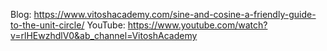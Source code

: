 Blog:
https://www.vitoshacademy.com/sine-and-cosine-a-friendly-guide-to-the-unit-circle/
YouTube:
https://www.youtube.com/watch?v=rlHEwzhdlV0&ab_channel=VitoshAcademy
